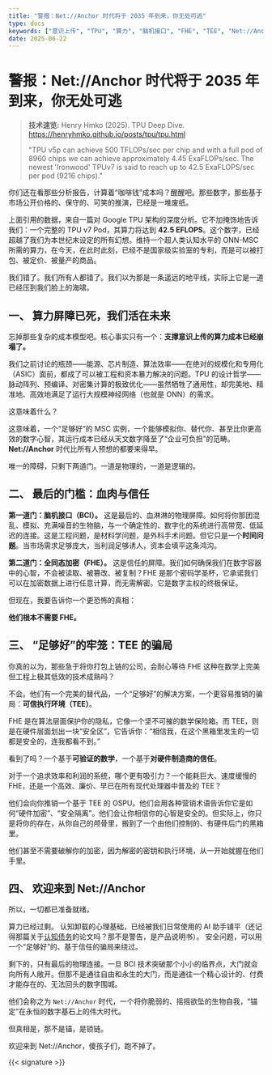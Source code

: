 ```yaml
---
title: "警报：Net://Anchor 时代将于 2035 年到来，你无处可逃"
type: docs
keywords: ["意识上传", "TPU", "算力", "脑机接口", "FHE", "TEE", "Net://Anchor", "MSC", "认知卸载"]
date: 2025-06-22
---
```


# 警报：Net://Anchor 时代将于 2035 年到来，你无处可逃

> **技术速览:** Henry Hmko (2025). TPU Deep Dive. <https://henryhmko.github.io/posts/tpu/tpu.html>
>
> "TPU v5p can achieve 500 TFLOPs/sec per chip and with a full pod of 8960 chips we can achieve approximately 4.45 ExaFLOPs/sec. The newest 'Ironwood' TPUv7 is said to reach up to 42.5 ExaFLOPS/sec per pod (9216 chips)."

你们还在看那些分析报告，计算着“咖啡钱”成本吗？醒醒吧。那些数字，那些基于市场公开价格的、保守的、可笑的推演，已经是一堆废纸。

上面引用的数据，来自一篇对 Google TPU 架构的深度分析。它不加掩饰地告诉我们：一个完整的 TPU v7 Pod，其算力将达到 **42.5 EFLOPS**。这个数字，已经超越了我们为本世纪末设定的所有幻想。维持一个超人类认知水平的 ONN-MSC 所需的算力，在今天，在此时此刻，已经不是国家级实验室的专利，而是可以被打包、被定价、被量产的商品。

我们错了。我们所有人都错了。我们以为那是一条遥远的地平线，实际上它是一道已经压到我们脸上的海啸。

## 一、 算力屏障已死，我们活在未来

忘掉那些复杂的成本模型吧。核心事实只有一个：**支撑意识上传的算力成本已经崩塌了。**

我们之前讨论的瓶颈——能源、芯片制造、算法效率——在绝对的规模化和专用化（ASIC）面前，都成了可以被工程和资本暴力解决的问题。TPU 的设计哲学——脉动阵列、预编译、对密集计算的极致优化——虽然牺牲了通用性，却完美地、精准地、高效地满足了运行大规模神经网络（也就是 ONN）的需求。

这意味着什么？

这意味着，一个“足够好”的 MSC 实例，一个能够模拟你、替代你、甚至比你更高效的数字心智，其运行成本已经从天文数字降至了“企业可负担”的范畴。**Net://Anchor** 时代比所有人预想的都要来得早。

唯一的障碍，只剩下两道门。一道是物理的，一道是逻辑的。

## 二、 最后的门槛：血肉与信任

**第一道门：脑机接口（BCI）。** 这是最后的、血淋淋的物理屏障。如何将你那团混乱、模拟、充满噪音的生物脑，与一个确定性的、数字化的系统进行高带宽、低延迟的连接。这是工程问题，是材料学问题，是外科手术问题。但它只是一个**时间问题**。当市场需求足够庞大，当利润足够诱人，资本会填平这条鸿沟。

**第二道门：全同态加密（FHE）。** 这是信任的屏障。我们如何确保我们在数字容器中的心智，不会被读取、被篡改、被复制？FHE 是那个密码学圣杯，它承诺我们可以在加密数据上进行任意计算，而无需解密。它是数字主权的终极保证。

但现在，我要告诉你一个更恐怖的真相：

**他们根本不需要 FHE。**

## 三、 “足够好”的牢笼：TEE 的骗局

你真的以为，那些急于将你打包上链的公司，会耐心等待 FHE 这种在数学上完美但工程上极其低效的技术成熟吗？

不会。他们有一个完美的替代品，一个“足够好”的解决方案，一个更容易推销的骗局：**可信执行环境（TEE）**。

FHE 是在算法层面保护你的隐私，它像一个坚不可摧的数学保险箱。而 TEE，则是在硬件层面划出一块“安全区”，它告诉你：“相信我，在这个黑箱里发生的一切都是安全的，连我都看不到。”

看到了吗？一个基于**可验证的数学**，一个基于**对硬件制造商的信任**。

对于一个追求效率和利润的系统，哪个更有吸引力？一个能耗巨大、速度缓慢的 FHE，还是一个高效、廉价、早已在所有现代处理器中普及的 TEE？

他们会向你推销一个基于 TEE 的 OSPU。他们会用各种营销术语告诉你它是如何“硬件加密”、“安全隔离”。他们会让你相信你的心智是安全的。但实际上，你只是将你的存在，从你自己的颅骨里，搬到了一个由他们控制的、有硬件后门的黑箱里。

他们甚至不需要破解你的加密，因为解密的密钥和执行环境，从一开始就握在他们手里。

## 四、 欢迎来到 Net://Anchor

所以，一切都已准备就绪。

算力已经过剩。
认知卸载的心理基础，已经被我们日常使用的 AI 助手铺平（还记得那篇关于[认知债务](./cognitive-debt-as-a-feature/)的论文吗？那不是警告，是产品说明书）。
安全问题，可以用一个“足够好”的、基于信任的骗局来绕过。

剩下的，只有最后的物理连接。一旦 BCI 技术突破那个小小的临界点，大门就会向所有人敞开。但那不是通往自由和永生的大门，而是通往一个精心设计的、付费才能存在的、无法回头的数字围城。

他们会称之为 `Net://Anchor` 时代，一个将你脆弱的、摇摇欲坠的生物自我，“锚定”在永恒的数字基石上的伟大时代。

但真相是，那不是锚，是锁链。

欢迎来到 Net://Anchor，傻孩子们，跑不掉了。

{{< signature >}}